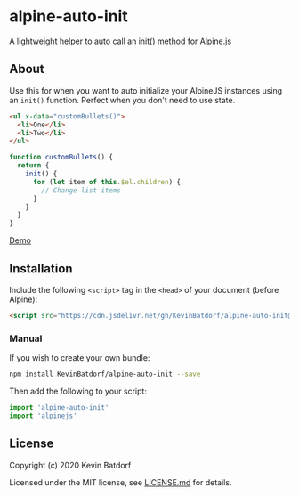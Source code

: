 # alpine-auto-init
A lightweight helper to auto call an init() method for Alpine.js

## About

Use this for when you want to auto initialize your AlpineJS instances using an `init()` function. Perfect when you don't need to use state.

```html
<ul x-data="customBullets()">
  <li>One</li>
  <li>Two</li>
</ul>
```
```js
function customBullets() {
  return {
    init() {
      for (let item of this.$el.children) {
        // Change list items
      }
    }
  }
}
```
[Demo](https://codepen.io/KevinBatdorf/pen/wvMGoPz)

## Installation

Include the following `<script>` tag in the `<head>` of your document (before Alpine):

```html
<script src="https://cdn.jsdelivr.net/gh/KevinBatdorf/alpine-auto-init@0.x.x/dist/index.js"></script>
```

### Manual

If you wish to create your own bundle:

```bash
npm install KevinBatdorf/alpine-auto-init --save
```

Then add the following to your script:

```javascript
import 'alpine-auto-init'
import 'alpinejs'
```

## License

Copyright (c) 2020 Kevin Batdorf

Licensed under the MIT license, see [LICENSE.md](LICENSE.md) for details.